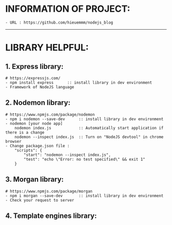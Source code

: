 # INFORMATION OF PROJECT: 
    - URL : https://github.com/hieuemmm/nodejs_blog

---
# LIBRARY HELPFUL:

## 1. Express library:
    # https://expressjs.com/
    - npm install express      :: install library in dev environment
    - Framework of NodeJS language
## 2. Nodemon library:
    # https://www.npmjs.com/package/nodemon
    - npm i nodemon --save-dev      :: install library in dev environment
    - nodemon [your node app] 
        nodemon index.js            :: Automatically start application if there is a change
        nodemon --inspect index.js  :: Turn on "NodeJS devtool" in chrome browser
    - Change package.json file :
        "scripts": {
            "start": "nodemon --inspect index.js",
            "test": "echo \"Error: no test specified\" && exit 1"
        }
## 3. Morgan library:
    # https://www.npmjs.com/package/morgan
    - npm i morgan --save-dev       :: install library in dev environment
    - Check your request to server
## 4. Template engines library:
